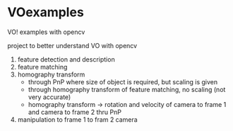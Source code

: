 # VOexamples
VO! examples with opencv

project to better understand VO with opencv

1) feature detection and description
2) feature matching
3) homography transform 
    - through PnP where size of object is required, but scaling is given
    - through homography transform of feature matching, no scaling (not very accurate)
    - homography transform -> rotation and velocity of camera to frame 1 and camera to frame 2 thru PnP
4) manipulation to frame 1 to fram 2 camera 
